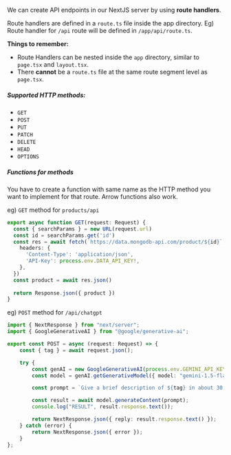 We can create API endpoints in our NextJS server by using **route handlers**.  

Route handlers are defined in a `route.ts` file inside the app directory.
Eg) Route handler for `/api` route will be defined in `/app/api/route.ts`.

**Things to remember:**
- Route Handlers can be nested inside the `app` directory, similar to `page.tsx` and `layout.tsx`. 
- There **cannot** be a `route.ts` file at the same route segment level as `page.tsx`.

##### Supported HTTP methods:
- `GET`
- `POST`
- `PUT`
- `PATCH`
- `DELETE`
- `HEAD`
- `OPTIONS`

##### Functions for methods
You have to create a function with same name as the HTTP method you want to implement for that route. Arrow functions also work.

eg) `GET` method for `products/api`
```ts title="app/products/api/route.ts"
export async function GET(request: Request) {
  const { searchParams } = new URL(request.url)
  const id = searchParams.get('id')
  const res = await fetch(`https://data.mongodb-api.com/product/${id}`, {
    headers: {
      'Content-Type': 'application/json',
      'API-Key': process.env.DATA_API_KEY!,
    },
  })
  const product = await res.json()
 
  return Response.json({ product })
}
```

eg) `POST` method for `/api/chatgpt`
```ts title="app/api/chatgpt/route.ts"
import { NextResponse } from "next/server";
import { GoogleGenerativeAI } from "@google/generative-ai";

export const POST = async (request: Request) => {
    const { tag } = await request.json();

    try {
        const genAI = new GoogleGenerativeAI(process.env.GEMINI_API_KEY!);
        const model = genAI.getGenerativeModel({ model: "gemini-1.5-flash" });

        const prompt = `Give a brief description of ${tag} in about 30 words in the context of programming.`;

        const result = await model.generateContent(prompt);
        console.log("RESULT", result.response.text());

        return NextResponse.json({ reply: result.response.text() });
    } catch (error) {
        return NextResponse.json({ error });
    }
};
```
